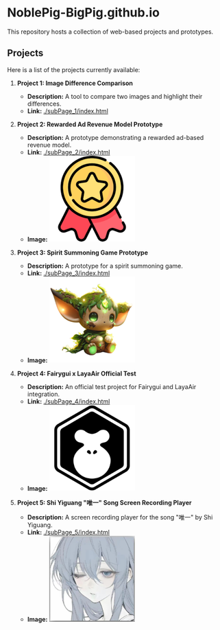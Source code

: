 # NoblePig-BigPig.github.io

This repository hosts a collection of web-based projects and prototypes.

## Projects

Here is a list of the projects currently available:

1.  **Project 1: Image Difference Comparison**
    *   **Description:** A tool to compare two images and highlight their differences.
    *   **Link:** [./subPage_1/index.html](./subPage_1/index.html)

2.  **Project 2: Rewarded Ad Revenue Model Prototype**
    *   **Description:** A prototype demonstrating a rewarded ad-based revenue model.
    *   **Link:** [./subPage_2/index.html](./subPage_2/index.html)
    *   **Image:**
        <img src="./subPage_2/resource/reward_icon.png" width="200"/>

3.  **Project 3: Spirit Summoning Game Prototype**
    *   **Description:** A prototype for a spirit summoning game.
    *   **Link:** [./subPage_3/index.html](./subPage_3/index.html)
    *   **Image:**
        <img src="./subPage_3/草精靈.png" width="200"/>

4.  **Project 4: Fairygui x LayaAir Official Test**
    *   **Description:** An official test project for Fairygui and LayaAir integration.
    *   **Link:** [./subPage_4/index.html](./subPage_4/index.html)
    *   **Image:**
        <img src="./subPage_4/splash.png" width="200"/>

5.  **Project 5: Shi Yiguang "唯一" Song Screen Recording Player**
    *   **Description:** A screen recording player for the song "唯一" by Shi Yiguang.
    *   **Link:** [./subPage_5/index.html](./subPage_5/index.html)
    *   **Image:**
        <img src="./subPage_5/avatar.jpg" width="200"/>
